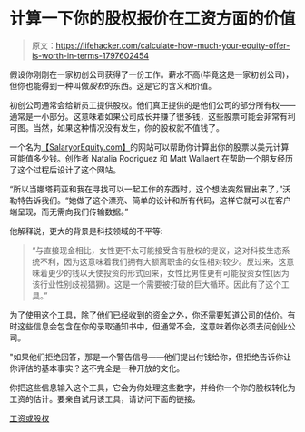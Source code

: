 # 计算一下你的股权报价在工资方面的价值

> 原文：<https://lifehacker.com/calculate-how-much-your-equity-offer-is-worth-in-terms-1797602454>

假设你刚刚在一家初创公司获得了一份工作。薪水不高(毕竟这是一家初创公司)，但你也能得到一种叫做*股权*的东西。这是它的含义和价值。



初创公司通常会给新员工提供股权。他们真正提供的是他们公司的部分所有权——通常是一小部分。这意味着如果公司成长并赚了很多钱，这些股票可能会非常有利可图。当然，如果这种情况没有发生，你的股权就不值钱了。

一个名为[【SalaryorEquity.com】](http://salaryorequity.com/)的网站可以帮助你计算出你的股票以美元计算可能值多少钱。创作者 Natalia Rodriguez 和 Matt Wallaert 在帮助一个朋友经历了这个过程后设计了这个网站。

“所以当娜塔莉亚和我在寻找可以一起工作的东西时，这个想法突然冒出来了，”沃勒特告诉我们。“她做了这个漂亮、简单的设计和所有代码，这样它就可以在客户端呈现，而无需向我们传输数据。”

他解释说，更大的背景是科技领域的不平等:

> “与直接现金相比，女性更不太可能接受含有股权的提议，这对科技生态系统不利，因为这意味着我们拥有大额离职金的女性相对较少。反过来，这意味着更少的钱以天使投资的形式回来，女性比男性更有可能投资女性(因为该行业性别歧视猖獗)。这是一个需要被打破的巨大循环。因此有了这个工具。”

为了使用这个工具，除了他们已经收到的资金之外，你还需要知道公司的估价。有时这些信息会包含在你的录取通知书中，但通常不会，这意味着你必须去问创业公司。

"如果他们拒绝回答，那是一个警告信号——他们提出付钱给你，但拒绝告诉你让你评估的基本事实？这不完全是一种开放的文化。

你把这些信息输入这个工具，它会为你处理这些数字，并给你一个你的股权转化为工资的估计。要亲自试用该工具，请访问下面的链接。

[工资或股权](http://salaryorequity.com/)